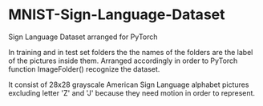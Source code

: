 # MNIST-Sign-Language-Dataset
Sign Language Dataset arranged for PyTorch 

In training and in test set folders the the names of the folders are the label of the pictures inside them. Arranged accordingly in order to PyTorch function ImageFolder() recognize the dataset.

It consist of 28x28 grayscale American Sign Language alphabet pictures excluding letter 'Z' and 'J' because they need motion in order to represent. 
